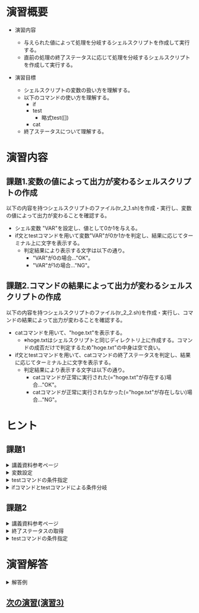 # 演習概要
- 演習内容
  - 与えられた値によって処理を分岐するシェルスクリプトを作成して実行する。
  - 直前の処理の終了ステータスに応じて処理を分岐するシェルスクリプトを作成して実行する。

- 演習目標
  - シェルスクリプトの変数の扱い方を理解する。
  - 以下のコマンドの使い方を理解する。
    - if
    - test
      - 略式test([])
    - cat
  - 終了ステータスについて理解する。

# 演習内容

## 課題1.変数の値によって出力が変わるシェルスクリプトの作成 
以下の内容を持つシェルスクリプトのファイル(tr_2_1.sh)を作成・実行し、変数の値によって出力が変わることを確認する。
  - シェル変数 "VAR"を設定し、値として0か1を与える。 
  - if文とtestコマンドを用いて変数"VAR"が0か1かを判定し、結果に応じてターミナル上に文字を表示する。
    - 判定結果により表示する文字は以下の通り。
      - "VAR"が0の場合…"OK"。
      - "VAR"が1の場合…"NG"。

## 課題2.コマンドの結果によって出力が変わるシェルスクリプトの作成 
以下の内容を持つシェルスクリプトのファイル(tr_2_2.sh)を作成・実行し、コマンドの結果によって出力が変わることを確認する。
  - catコマンドを用いて、"hoge.txt"を表示する。
    - ※hoge.txtはシェルスクリプトと同じディレクトリ上に作成する。コマンドの成否だけで判定するため"hoge.txt"の中身は空で良い。
  - if文とtestコマンドを用いて、catコマンドの終了ステータスを判定し、結果に応じてターミナル上に文字を表示する。
    - 判定結果により表示する文字は以下の通り。
      - catコマンドが正常に実行された(="hoge.txt"が存在する)場合…"OK"。
      - catコマンドが正常に実行されなかった(="hoge.txt"が存在しない)場合…"NG"。

# ヒント
## 課題1
<details><summary>講義資料参考ページ</summary><div>

- 変数
  - p36~41
- 条件分岐
  - p81~82
</div></details>

<details><summary>変数設定</summary><div>

- 変数を設定するには下記のようにシェルスクリプト内に記載する

```
VAR=0
```
</div></details>

<details><summary>testコマンドの条件指定</summary><div>

- 今回は変数VARが0と同じかを判定するため、講義資料p82の`数値1 - eq 数値2`を使用し以下のように記載する

``` sh
[ $VAR -eq 0 ]
```

</div></details>

</div></details>

<details><summary>ifコマンドとtestコマンドによる条件分岐</summary><div>

- 変数VARが0か講義資料p81の`if elif else fi`のうち`if else fi`を使用し以下のように記載する。  
  (elifはifの条件が真ではない時に、さらに条件分岐したいときにつかうもののため今回のように0か1かを判定したいだけのときは使用しない)

``` sh
if [ $VAR -eq 0 ]; then
  # OKを出力するコマンド
else
  # NGを出力するコマンド
fi
```

</div></details>

## 課題2
<details><summary>講義資料参考ページ</summary><div>

- 特殊変数
  - p39
</div></details>

<details><summary>終了ステータスの取得</summary><div>

- catコマンドの終了ステータスを取得するために講義資料p39に記載している特殊変数`$?`を使用する

</div></details>

<details><summary>testコマンドの条件指定</summary><div>

- 特殊変数`$?`の値が0、つまり成功かそれ以外を判定するために講義資料p82の`数値1 - eq 数値2`を使用し以下のように記載する

``` sh
[ $? -eq 0 ]
```

</div></details>

# 演習解答  

<details><summary>解答例</summary><div>

## 課題1.変数の値によって出力が変わるシェルスクリプトの作成　解答例  
シェルスクリプトファイル"tr_2_1.sh"をエディタから作成し、下記の内容を書き込む。  

``` sh
#!/bin/bash
VAR=0

if [ $VAR -eq 0 ]; then
  echo "OK"
else
  echo "NG"
fi
```

<details><summary>課題1のシェルスクリプトの内容解説</summary><div>

- `VAR=0` …シェル変数VARに値0を代入。講義資料ｐ37を参照
- `if 条件式 ;then else fi` …条件分岐。ifの後の条件式が真の場合thenの後に記載された処理が、偽の場合elseの後に記載された処理が実行される。講義資料p81参照。
- `[ $VAR -eq 0 ]`…条件指定。講義資料p82参照。
</div></details>
  
bashコマンドでtr_2_1.shを実行する。  

`bash tr_2_1.sh`

以下の内容がターミナル上に表示されていることを確認。  

```
OK
```

`tr_2_1.sh`内の`VAR=0`を`VAR=1`に書き換える。  

bashコマンドでtr_2_1.shを実行する。  

`bash tr_2_1.sh`

以下の内容がターミナル上に表示されていることを確認。  

```
NG
```

## 課題2.コマンドの結果によって出力が変わるシェルスクリプトの作成　解答例  

シェルスクリプトファイル"tr_2_2.sh"をエディタから作成し、下記の内容を書き込む。  

```　sh
#!/bin/bash
cat hoge.txt

if [ $? -eq 0 ]; then
  echo "OK"
else
  echo "NG"
fi
```

<details><summary>課題2のシェルスクリプトの内容解説</summary><div>

- `[ $? -eq 0 ]`…条件指定。`$?`は特殊変数で、直前のコマンドが成功している場合は値が0となる。講義資料p39を参照。
</div></details>


空ファイルを作成するtouchコマンドを実行して、hoge.txtを作成する。(エディタから直接からファイルを作成しても良い)

```
touch hoge.txt
```

bashコマンドでtr_2_2.shを実行する。  

```
bash tr_2_2.sh
```

以下の内容がターミナル上に表示されていることを確認。  

```
OK
```

ファイルを削除するrmコマンドを実行して、hoge.txtを削除する。

```
rm hoge.txt
```

bashコマンドでtr_2_2.shを実行する。  

```
bash tr_2_1.sh
```

以下の内容がターミナル上に表示されていることを確認。  

```
NG
```

</div></details>

## [次の演習(演習3)](./演習3.md)
